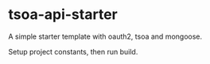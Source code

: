 # tsoa-api-starter
A simple starter template with oauth2, tsoa and mongoose.

Setup project constants, then run build.
